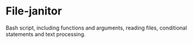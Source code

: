 # File-janitor
Bash script, including functions and arguments, reading files, conditional statements and text processing.
